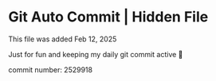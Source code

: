 # Git Auto Commit | Hidden File

This file was added Feb 12, 2025

Just for fun and keeping my daily git commit active 🤪

commit number: 2529918
